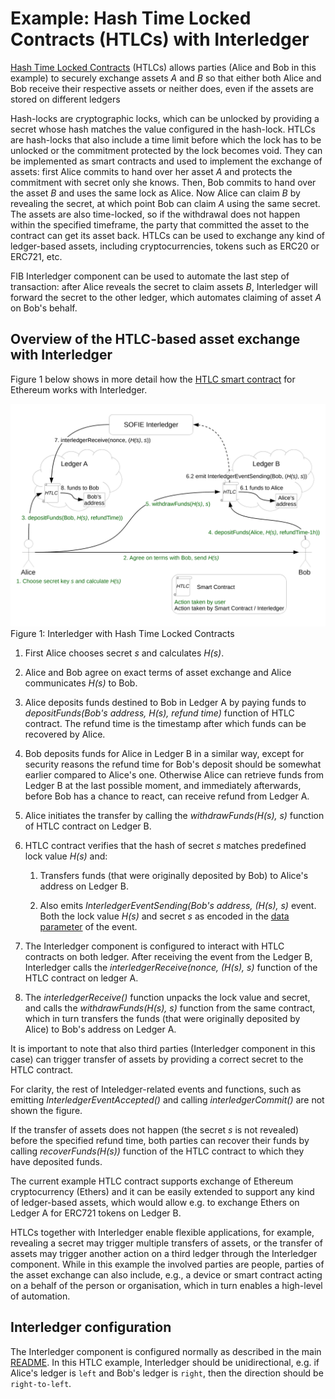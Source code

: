 # Example: Hash Time Locked Contracts (HTLCs) with Interledger

[Hash Time Locked Contracts](https://en.bitcoin.it/wiki/Hash_Time_Locked_Contracts) (HTLCs) allows parties (Alice and Bob in this example) to securely exchange assets *A* and *B* so that either both Alice and Bob receive their respective assets or neither does, even if the assets are stored on different ledgers

Hash-locks are cryptographic locks, which can be unlocked by providing a secret whose hash matches the value configured in the hash-lock. HTLCs are hash-locks that also include a time limit before which the lock has to be unlocked or the commitment protected by the lock becomes void. They can be implemented as smart contracts and used to implement the exchange of assets: first Alice commits to hand over her asset *A* and protects the commitment with secret only she knows. Then, Bob commits to hand over the asset *B* and uses the same lock as Alice. Now Alice can claim *B* by revealing the secret, at which point Bob can claim *A* using the same secret. The assets are also time-locked, so if the withdrawal does not happen within the specified timeframe, the party that committed the asset to the contract can get its asset back. HTLCs can be used to exchange any kind of ledger-based assets, including cryptocurrencies, tokens such as ERC20 or ERC721, etc.

FIB Interledger component can be used to automate the last step of transaction: after Alice reveals the secret to claim assets *B*, Interledger will forward the secret to the other ledger, which automates claiming of asset *A* on Bob's behalf.

## Overview of the HTLC-based asset exchange with Interledger

Figure 1 below shows in more detail how the [HTLC smart contract](/ledgers/solidity/contracts/HTLCEth.sol) for Ethereum works with Interledger.

![Interledger](/doc/figures/Interledger-HTLC.png)
Figure 1: Interledger with Hash Time Locked Contracts

1. First Alice chooses secret *s* and calculates *H(s)*.

2. Alice and Bob agree on exact terms of asset exchange and Alice communicates *H(s)* to Bob.

3. Alice deposits funds destined to Bob in Ledger A by paying funds to *depositFunds(Bob's address, H(s), refund time)* function of HTLC contract. The refund time is the timestamp after which funds can be recovered by Alice.

4. Bob deposits funds for Alice in Ledger B in a similar way, except for security reasons the refund time for Bob's deposit should be somewhat earlier compared to Alice's one. Otherwise Alice can retrieve funds from Ledger B at the last possible moment, and immediately afterwards, before Bob has a chance to react, can receive refund from Ledger A.

5. Alice initiates the transfer by calling the *withdrawFunds(H(s), s)* function of HTLC contract on Ledger B.

6. HTLC contract verifies that the hash of secret *s* matches predefined lock value *H(s)* and:
   1. Transfers funds (that were originally deposited by Bob) to Alice's address on Ledger B.

   2. Also emits *InterledgerEventSending(Bob's address, (H(s), s)* event. Both the lock value *H(s)* and secret *s* as encoded in the [data parameter](Interledger_internals.rst#sender-interface) of the event.

7. The Interledger component is configured to interact with HTLC contracts on both ledger. After receiving the event from the Ledger B, Interledger calls the *interledgerReceive(nonce, (H(s), s)* function of the HTLC contract on ledger A.

8. The *interledgerReceive()* function unpacks the lock value and secret, and calls the *withdrawFunds(H(s), s)* function from the same contract, which in turn transfers the funds (that were originally deposited by Alice) to Bob's address on Ledger A. 

It is important to note that also third parties (Interledger component in this case) can trigger transfer of assets by providing a correct secret to the HTLC contract.

For clarity, the rest of Inteledger-related events and functions, such as emitting *InterledgerEventAccepted()* and calling *interledgerCommit()* are not shown the figure.

If the transfer of assets does not happen (the secret *s* is not revealed) before the specified refund time, both parties can recover their funds by calling *recoverFunds(H(s))* function of the HTLC contract to which they have deposited funds.

The current example HTLC contract supports exchange of Ethereum cryptocurrency (Ethers) and it can be easily extended to support any kind of ledger-based assets, which would allow e.g. to exchange Ethers on Ledger A for ERC721 tokens on Ledger B.

HTLCs together with Interledger enable flexible applications, for example, revealing a secret may trigger multiple transfers of assets, or the transfer of assets may trigger another action on a third ledger through the Interledger component. While in this example the involved parties are people, parties of the asset exchange can also include, e.g., a device or smart contract acting on a behalf of the person or organisation, which in turn enables a high-level of automation.


## Interledger configuration

The Interledger component is configured normally as described in the main [README](/README.md#configuration). In this HTLC example, Interledger should be unidirectional, e.g. if Alice's ledger is `left` and Bob's ledger is `right`, then the direction should be `right-to-left`.
